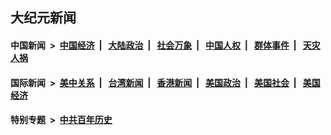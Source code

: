 ## 大纪元新闻

#### 中国新闻 &nbsp;>&nbsp; [中国经济](indexes/ncid283/README.md?10030045) &nbsp;| &nbsp; [大陆政治](indexes/ncid277/README.md?10030045) &nbsp;| &nbsp; [社会万象](indexes/ncid282/README.md?10030045) &nbsp;| &nbsp; [中国人权](indexes/ncid278/README.md?10030045) &nbsp;| &nbsp; [群体事件](indexes/ncid279/README.md?10030045) &nbsp;| &nbsp; [天灾人祸](indexes/ncid280/README.md?10030045)

#### 国际新闻 &nbsp;>&nbsp; [美中关系](indexes/nf1412576/README.md?10030045) &nbsp;| &nbsp; [台湾新闻](indexes/ncid1349361/README.md?10030045) &nbsp;| &nbsp; [香港新闻](indexes/ncid1349362/README.md?10030045) &nbsp;| &nbsp; [美国政治](indexes/ncid1078159/README.md?10030045) &nbsp;| &nbsp; [美国社会](indexes/ncid1078160/README.md?10030045) &nbsp;| &nbsp; [美国经济](indexes/ncid1078158/README.md?10030045)

#### 特别专题 &nbsp;>&nbsp; [中共百年历史](https://github.com/easy2view/epoch-special/blob/master/README.md?10030045)  
